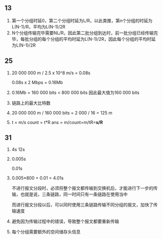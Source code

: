 ## 13

1. 第一个分组时延0，第二个分组时延为L/R，以此类推，第n个分组的时延为L(N-1)/R，平均为L(N-1)/2R
2. N个分组传输完毕需要NL/R，因此第二批分组到达时，前一批分组已经传输完毕，每批分组的每个分组的平均时延为L(N-1)/2R，因此每个分组的平均时延为L(N-1)/2R

## 25

1. 20 000 000 m / 2.5 x 10^8 m/s = 0.08s

   0.08s x 2 Mbps = 0.16Mb

2. 0.16Mb = 160 000 bits < 800 000 bits 因此最大值为160 000 bits

3. 链路上的最大比特数

4. 20 000 000 m / 160 000 bits = 2 000 / 16 = 125 m

5. t = m/s  count = t*R  ans = m/count=m/tR=**s/R**

## 31

1. 4s 12s

2. 0.005s

   0.01s

3. 0.005*800 + 0.01 = 4.01s

   不进行报文分段时，必须将整个报文都传输到交换机后，才能进行下一步的传输，也就是说，三条链路，同一时间只有一条链路在使用当中

   而进行报文分段以后，可以同时使用三条链路传输不同分组的报文，加快了传输速度

4. 避免因为传输过程中的错误，导致整个报文都要重新传输

5. 每个分组需要额外的空间储存头信息